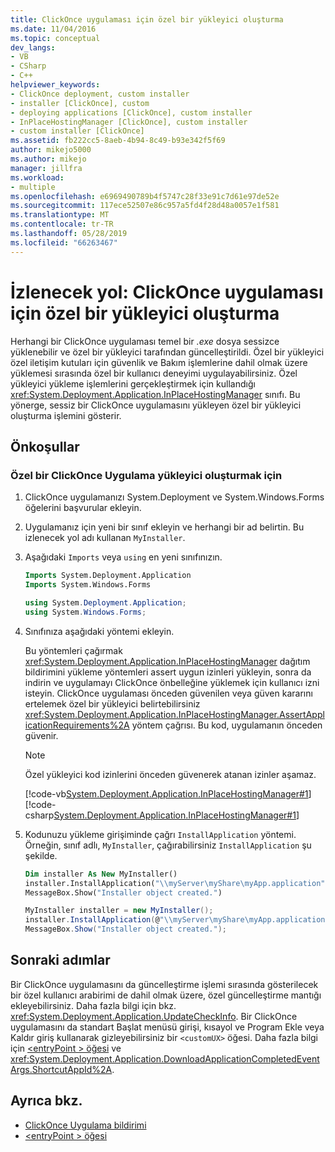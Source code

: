 ```yaml
---
title: ClickOnce uygulaması için özel bir yükleyici oluşturma
ms.date: 11/04/2016
ms.topic: conceptual
dev_langs:
- VB
- CSharp
- C++
helpviewer_keywords:
- ClickOnce deployment, custom installer
- installer [ClickOnce], custom
- deploying applications [ClickOnce], custom installer
- InPlaceHostingManager [ClickOnce], custom installer
- custom installer [ClickOnce]
ms.assetid: fb222cc5-8aeb-4b94-8c49-b93e342f5f69
author: mikejo5000
ms.author: mikejo
manager: jillfra
ms.workload:
- multiple
ms.openlocfilehash: e6969490789b4f5747c28f33e91c7d61e97de52e
ms.sourcegitcommit: 117ece52507e86c957a5fd4f28d48a0057e1f581
ms.translationtype: MT
ms.contentlocale: tr-TR
ms.lasthandoff: 05/28/2019
ms.locfileid: "66263467"
---
```

# <a name="walkthrough-create-a-custom-installer-for-a-clickonce-application"></a>İzlenecek yol: ClickOnce uygulaması için özel bir yükleyici oluşturma
Herhangi bir ClickOnce uygulaması temel bir *.exe* dosya sessizce yüklenebilir ve özel bir yükleyici tarafından güncelleştirildi. Özel bir yükleyici özel iletişim kutuları için güvenlik ve Bakım işlemlerine dahil olmak üzere yüklemesi sırasında özel bir kullanıcı deneyimi uygulayabilirsiniz. Özel yükleyici yükleme işlemlerini gerçekleştirmek için kullandığı <xref:System.Deployment.Application.InPlaceHostingManager> sınıfı. Bu yönerge, sessiz bir ClickOnce uygulamasını yükleyen özel bir yükleyici oluşturma işlemini gösterir.

## <a name="prerequisites"></a>Önkoşullar

### <a name="to-create-a-custom-clickonce-application-installer"></a>Özel bir ClickOnce Uygulama yükleyici oluşturmak için

1. ClickOnce uygulamanızı System.Deployment ve System.Windows.Forms öğelerini başvurular ekleyin.

2. Uygulamanız için yeni bir sınıf ekleyin ve herhangi bir ad belirtin. Bu izlenecek yol adı kullanan `MyInstaller`.

3. Aşağıdaki `Imports` veya `using` en yeni sınıfınızın.

    ```vb
    Imports System.Deployment.Application
    Imports System.Windows.Forms
    ```

    ```csharp
    using System.Deployment.Application;
    using System.Windows.Forms;
    ```

4. Sınıfınıza aşağıdaki yöntemi ekleyin.

     Bu yöntemleri çağırmak <xref:System.Deployment.Application.InPlaceHostingManager> dağıtım bildirimini yükleme yöntemleri assert uygun izinleri yükleyin, sonra da indirin ve uygulamayı ClickOnce önbelleğine yüklemek için kullanıcı izni isteyin. ClickOnce uygulaması önceden güvenilen veya güven kararını ertelemek özel bir yükleyici belirtebilirsiniz <xref:System.Deployment.Application.InPlaceHostingManager.AssertApplicationRequirements%2A> yöntem çağrısı. Bu kod, uygulamanın önceden güvenir.

    > [!NOTE]
    > Özel yükleyici kod izinlerini önceden güvenerek atanan izinler aşamaz.

     [!code-vb[System.Deployment.Application.InPlaceHostingManager#1](../deployment/codesnippet/VisualBasic/walkthrough-creating-a-custom-installer-for-a-clickonce-application_1.vb)]
     [!code-csharp[System.Deployment.Application.InPlaceHostingManager#1](../deployment/codesnippet/CSharp/walkthrough-creating-a-custom-installer-for-a-clickonce-application_1.cs)]

5. Kodunuzu yükleme girişiminde çağrı `InstallApplication` yöntemi. Örneğin, sınıf adlı, `MyInstaller`, çağırabilirsiniz `InstallApplication` şu şekilde.

    ```vb
    Dim installer As New MyInstaller()
    installer.InstallApplication("\\myServer\myShare\myApp.application")
    MessageBox.Show("Installer object created.")
    ```

    ```csharp
    MyInstaller installer = new MyInstaller();
    installer.InstallApplication(@"\\myServer\myShare\myApp.application");
    MessageBox.Show("Installer object created.");
    ```

## <a name="next-steps"></a>Sonraki adımlar
 Bir ClickOnce uygulamasını da güncelleştirme işlemi sırasında gösterilecek bir özel kullanıcı arabirimi de dahil olmak üzere, özel güncelleştirme mantığı ekleyebilirsiniz. Daha fazla bilgi için bkz. <xref:System.Deployment.Application.UpdateCheckInfo>. Bir ClickOnce uygulamasını da standart Başlat menüsü girişi, kısayol ve Program Ekle veya Kaldır giriş kullanarak gizleyebilirsiniz bir `<customUX>` öğesi. Daha fazla bilgi için [ \<entryPoint > öğesi](../deployment/entrypoint-element-clickonce-application.md) ve <xref:System.Deployment.Application.DownloadApplicationCompletedEventArgs.ShortcutAppId%2A>.

## <a name="see-also"></a>Ayrıca bkz.
- [ClickOnce Uygulama bildirimi](../deployment/clickonce-application-manifest.md)
- [\<entryPoint > öğesi](../deployment/entrypoint-element-clickonce-application.md)